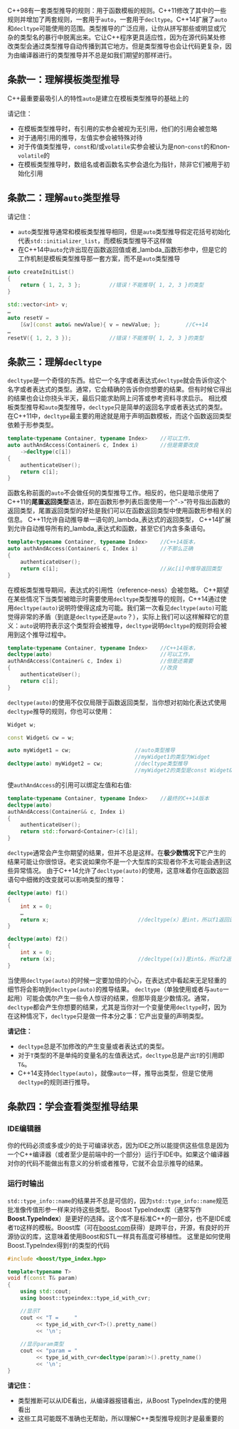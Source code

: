 C++98有一套类型推导的规则：用于函数模板的规则。C++11修改了其中的一些规则并增加了两套规则，一套用于`auto`，一套用于`decltype`。C++14扩展了`auto`和`decltype`可能使用的范围。类型推导的广泛应用，让你从拼写那些或明显或冗杂的类型名的暴行中脱离出来。它让C++程序更具适应性，因为在源代码某处修改类型会通过类型推导自动传播到其它地方。但是类型推导也会让代码更复杂，因为由编译器进行的类型推导并不总是如我们期望的那样进行。
## 条款一：理解模板类型推导
C++最重要最吸引人的特性`auto`是建立在模板类型推导的基础上的

请记住：
- 在模板类型推导时，有引用的实参会被视为无引用，他们的引用会被忽略
- 对于通用引用的推导，左值实参会被特殊对待
- 对于传值类型推导，`const`和/或`volatile`实参会被认为是non-`const`的和non-`volatile`的
- 在模板类型推导时，数组名或者函数名实参会退化为指针，除非它们被用于初始化引用

## 条款二：理解`auto`类型推导
请记住：
- `auto`类型推导通常和模板类型推导相同，但是`auto`类型推导假定花括号初始化代表`std::initializer_list`，而模板类型推导不这样做
- 在C++14中`auto`允许出现在函数返回值或者_lambda_函数形参中，但是它的工作机制是模板类型推导那一套方案，而不是`auto`类型推导
```cpp
auto createInitList()
{
    return { 1, 2, 3 };         //错误！不能推导{ 1, 2, 3 }的类型
}
```
```cpp
std::vector<int> v;
…
auto resetV = 
    [&v](const auto& newValue){ v = newValue; };        //C++14
…
resetV({ 1, 2, 3 });            //错误！不能推导{ 1, 2, 3 }的类型
```

## 条款三：理解`decltype`
`decltype`是一个奇怪的东西。给它一个名字或者表达式`decltype`就会告诉你这个名字或者表达式的类型。通常，它会精确的告诉你你想要的结果。但有时候它得出的结果也会让你挠头半天，最后只能求助网上问答或参考资料寻求启示。
相比模板类型推导和`auto`类型推导，`decltype`只是简单的返回名字或者表达式的类型。
在C++11中，`decltype`最主要的用途就是用于声明函数模板，而这个函数返回类型依赖于形参类型。
```cpp
template<typename Container, typename Index>    //可以工作，
auto authAndAccess(Container& c, Index i)       //但是需要改良
    ->decltype(c[i])
{
    authenticateUser();
    return c[i];
}
```
函数名称前面的`auto`不会做任何的类型推导工作。相反的，他只是暗示使用了C++11的**尾置返回类型**语法，即在函数形参列表后面使用一个”`->`“符号指出函数的返回类型，尾置返回类型的好处是我们可以在函数返回类型中使用函数形参相关的信息。
C++11允许自动推导单一语句的_lambda_表达式的返回类型， C++14扩展到允许自动推导所有的_lambda_表达式和函数，甚至它们内含多条语句。
```cpp
template<typename Container, typename Index>    //C++14版本，
auto authAndAccess(Container& c, Index i)       //不那么正确
{
    authenticateUser();
    return c[i];                                //从c[i]中推导返回类型
}
```
在模板类型推导期间，表达式的引用性（reference-ness）会被忽略。
C++期望在某些情况下当类型被暗示时需要使用`decltype`类型推导的规则，C++14通过使用`decltype(auto)`说明符使得这成为可能。我们第一次看见`decltype(auto)`可能觉得非常的矛盾（到底是`decltype`还是`auto`？），实际上我们可以这样解释它的意义：`auto`说明符表示这个类型将会被推导，`decltype`说明`decltype`的规则将会被用到这个推导过程中。
```cpp
template<typename Container, typename Index>    //C++14版本，
decltype(auto)                                  //可以工作，
authAndAccess(Container& c, Index i)            //但是还需要
{                                               //改良
    authenticateUser();
    return c[i];
}
```
`decltype(auto)`的使用不仅仅局限于函数返回类型，当你想对初始化表达式使用`decltype`推导的规则，你也可以使用：
```cpp
Widget w;

const Widget& cw = w;

auto myWidget1 = cw;                    //auto类型推导
                                        //myWidget1的类型为Widget
decltype(auto) myWidget2 = cw;          //decltype类型推导
                                        //myWidget2的类型是const Widget&
```
使`authAndAccess`的引用可以绑定左值和右值:
```cpp
template<typename Container, typename Index>    //最终的C++14版本
decltype(auto)
authAndAccess(Container&& c, Index i)
{
    authenticateUser();
    return std::forward<Container>(c)[i];
}
```
`decltype`通常会产生你期望的结果，但并不总是这样。在**极少数情况下**它产生的结果可能让你很惊讶。老实说如果你不是一个大型库的实现者你不太可能会遇到这些异常情况。
由于C++14允许了`decltype(auto)`的使用，这意味着你在函数返回语句中细微的改变就可以影响类型的推导：
```cpp
decltype(auto) f1()
{
    int x = 0;
    …
    return x;                            //decltype(x）是int，所以f1返回int
}

decltype(auto) f2()
{
    int x = 0;
    return (x);                          //decltype((x))是int&，所以f2返回int&
}
```
当使用`decltype(auto)`的时候一定要加倍的小心，在表达式中看起来无足轻重的细节将会影响到`decltype(auto)`的推导结果。
`decltype`（单独使用或者与`auto`一起用）可能会偶尔产生一些令人惊讶的结果，但那毕竟是少数情况。通常，`decltype`都会产生你想要的结果，尤其是当你对一个变量使用`decltype`时，因为在这种情况下，`decltype`只是做一件本分之事：它产出变量的声明类型。

**请记住：**

- `decltype`总是不加修改的产生变量或者表达式的类型。
- 对于`T`类型的不是单纯的变量名的左值表达式，`decltype`总是产出`T`的引用即`T&`。
- C++14支持`decltype(auto)`，就像`auto`一样，推导出类型，但是它使用`decltype`的规则进行推导。

## 条款四：学会查看类型推导结果
### IDE编辑器
你的代码必须或多或少的处于可编译状态，因为IDE之所以能提供这些信息是因为一个C++编译器（或者至少是前端中的一个部分）运行于IDE中。如果这个编译器对你的代码不能做出有意义的分析或者推导，它就不会显示推导的结果。
### 运行时输出
`std::type_info::name`的结果并不总是可信的，因为`std::type_info::name`规范批准像传值形参一样来对待这些类型。
Boost TypeIndex库（通常写作**Boost.TypeIndex**）是更好的选择。这个库不是标准C++的一部分，也不是IDE或者`TD`这样的模板。Boost库（可在[boost.com](http://boost.org/)获得）是跨平台，开源，有良好的开源协议的库，这意味着使用Boost和STL一样具有高度可移植性。
这里是如何使用Boost.TypeIndex得到`f`的类型的代码
```cpp
#include <boost/type_index.hpp>

template<typename T>
void f(const T& param)
{
    using std::cout;
    using boost::typeindex::type_id_with_cvr;

    //显示T
    cout << "T =     "
         << type_id_with_cvr<T>().pretty_name()
         << '\n';
    
    //显示param类型
    cout << "param = "
         << type_id_with_cvr<decltype(param)>().pretty_name()
         << '\n';
}
```
**请记住：**

- 类型推断可以从IDE看出，从编译器报错看出，从Boost TypeIndex库的使用看出
- 这些工具可能既不准确也无帮助，所以理解C++类型推导规则才是最重要的